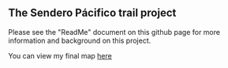 ## The Sendero Pácifico trail project

Please see the "ReadMe" document on this github page for more information and background on this project. 

You can view my final map [here](senderopacifico.html)
